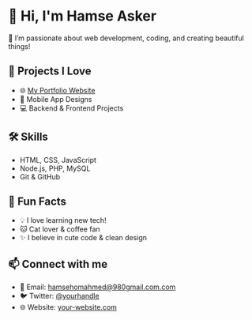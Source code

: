 # 👋 Hi, I'm Hamse Asker

🌟 I’m passionate about web development, coding, and creating beautiful things!

## 💼 Projects I Love
- 🌐 [My Portfolio Website](https://your-website.com)
- 📱 Mobile App Designs
- 💻 Backend & Frontend Projects

## 🛠️ Skills
- HTML, CSS, JavaScript
- Node.js, PHP, MySQL
- Git & GitHub

## 🎨 Fun Facts
- 💡 I love learning new tech!
- 🐱 Cat lover & coffee fan
- ✨ I believe in cute code & clean design

## 📫 Connect with me
- 📧 Email: hamsehomahmed@980gmail.com.com
- 🐦 Twitter: [@yourhandle](https://twitter.com/yourhandle)
- 🌐 Website: [your-website.com](https://your-website.com)
